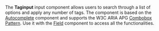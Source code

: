 The **Taginput** input component allows users to search through a list of options and apply any number of tags. 
The component is based on the [Autocomplete](/components/autocomplete.html) component and supports the W3C ARIA APG [Combobox Pattern](https://www.w3.org/WAI/ARIA/apg/patterns/combobox/).
Use it with the [Field](/components/field.html) component to access all the functionalities.